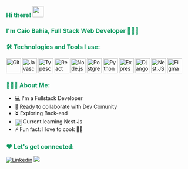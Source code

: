 <div>
<h3 style="color: #109A61FF">Hi there! <img src="https://user-images.githubusercontent.com/42378118/110234147-e3259600-7f4e-11eb-95be-0c4047144dea.gif" width="30"></h3>

<h3 style="color: #109A61FF">
I'm Caio Bahia, Full Stack Web Developer 👨🏽‍💻
</h3>
</div>

<h3 style="color: #109A61FF">🛠️ Technologies and Tools I use: </h3>

<div >
    <img align="center" height=40 alt ="Git" src="https://cdn.jsdelivr.net/gh/devicons/devicon/icons/git/git-original.svg" />
    <img align="center" height=40 alt ="Javascript" src="https://cdn.jsdelivr.net/gh/devicons/devicon/icons/javascript/javascript-plain.svg" />
    <img align="center" height=40 alt ="Typescript" src="https://cdn.jsdelivr.net/gh/devicons/devicon/icons/typescript/typescript-plain.svg" />
    <img align="center" height=40 alt ="React" src="https://cdn.jsdelivr.net/gh/devicons/devicon/icons/react/react-original.svg"/>
    <img align="center" height=40 alt ="Node.js"
    src="https://cdn.jsdelivr.net/gh/devicons/devicon/icons/nodejs/nodejs-original.svg" />
    <img  align="center" height=40 alt ="PostgreSQL" src="https://cdn.jsdelivr.net/gh/devicons/devicon/icons/postgresql/postgresql-plain.svg" />
    <img align="center" height=40 alt ="Python"
    src="https://cdn.jsdelivr.net/gh/devicons/devicon/icons/python/python-original.svg" />
    <img align="center" height=40 alt ="Express"  src="https://cdn.jsdelivr.net/gh/devicons/devicon/icons/express/express-original.svg" />
    <img  align="center" height=40 alt ="Django" src="https://cdn.jsdelivr.net/gh/devicons/devicon/icons/django/django-plain.svg" />
    <img  align="center" height=40 alt ="Nest.JS" src="https://cdn.jsdelivr.net/gh/devicons/devicon/icons/nestjs/nestjs-plain.svg" />          
    <img align="center" height=40 alt ="Figma"
    src="https://cdn.jsdelivr.net/gh/devicons/devicon/icons/figma/figma-original.svg" />
</div>
<h3 style="color: #109A61FF">👨🏽‍💻 About Me:</h4>

- :computer: I'm a Fullstack Developer
- :rocket: Ready to collaborate with Dev Comunity
- :hourglass_flowing_sand: Exploring Back-end 
- <img align="center" height=18 alt ="Nest.JS" src="https://cdn.jsdelivr.net/gh/devicons/devicon/icons/nestjs/nestjs-plain.svg"> Current learning Nest.Js
- :zap: Fun fact: I love to cook :cook:


<h3 style="color: #109A61FF">❤️ Let's get connected:</h3>

<div >

[![Linkedin](https://img.shields.io/badge/LinkedIn-0077B5?style=for-the-badge&logo=linkedin&logoColor=white)](https://www.linkedin.com/in/caiobahia/)
<a href="mailto:caiobahia.dev@gmail.com"><img src="https://img.shields.io/badge/Gmail-D14836?style=for-the-badge&logo=gmail&logoColor=white"></a>

</div>

<!-- [![Typing SVG](https://readme-typing-svg.demolab.com?font=Fira+Code&weight=600&size=24&pause=1000&color=109A61&width=435&lines=Bem+Vindos+ao+Meu+perfil!%F0%9F%91%8B%F0%9F%98%83;Welcome+to+My+profile!+%F0%9F%91%8B%F0%9F%98%83)](https://git.io/typing-svg) -->
